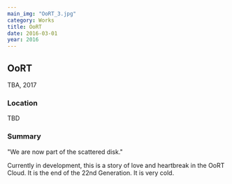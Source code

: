 ```yaml
---
main_img: "OoRT_3.jpg"
category: Works
title: OoRT
date: 2016-03-01
year: 2016
---
```

## OoRT

TBA, 2017

### Location

TBD

### Summary

"We are now part of the scattered disk."

Currently in development, this is a story of love and heartbreak in the OoRT Cloud.  It is the end of the 22nd Generation.  It is very cold.